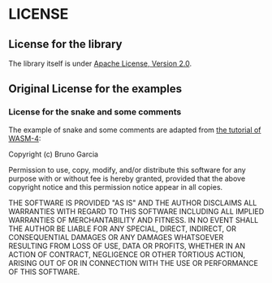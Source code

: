 # LICENSE

## License for the library

The library itself is under
[Apache License, Version 2.0](https://www.apache.org/licenses/LICENSE-2.0.html).

## Original License for the examples

### License for the snake and some comments

The example of snake and some comments are adapted from
[the tutorial of WASM-4](https://github.com/aduros/wasm4/tree/39ccdfb54182e0c3a71e57356def9f66d0a5c0a8):

Copyright (c) Bruno Garcia

Permission to use, copy, modify, and/or distribute this software for any purpose
with or without fee is hereby granted, provided that the above copyright notice
and this permission notice appear in all copies.

THE SOFTWARE IS PROVIDED "AS IS" AND THE AUTHOR DISCLAIMS ALL WARRANTIES WITH
REGARD TO THIS SOFTWARE INCLUDING ALL IMPLIED WARRANTIES OF MERCHANTABILITY AND
FITNESS. IN NO EVENT SHALL THE AUTHOR BE LIABLE FOR ANY SPECIAL, DIRECT,
INDIRECT, OR CONSEQUENTIAL DAMAGES OR ANY DAMAGES WHATSOEVER RESULTING FROM LOSS
OF USE, DATA OR PROFITS, WHETHER IN AN ACTION OF CONTRACT, NEGLIGENCE OR OTHER
TORTIOUS ACTION, ARISING OUT OF OR IN CONNECTION WITH THE USE OR PERFORMANCE OF
THIS SOFTWARE.
